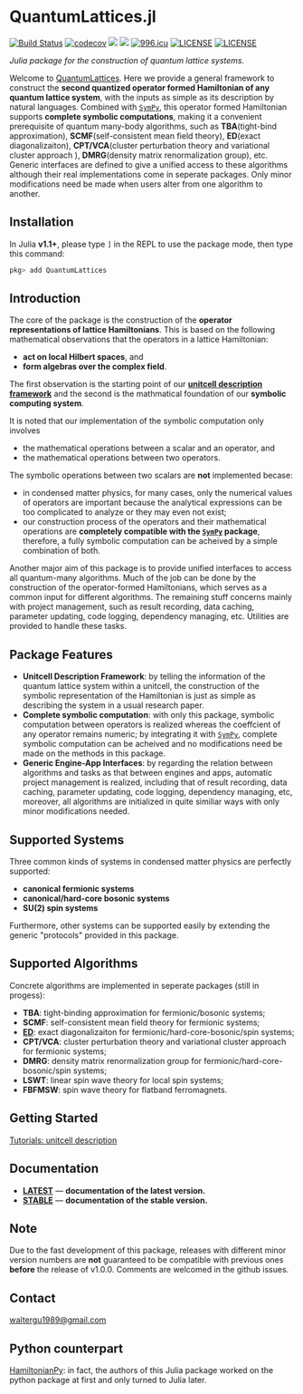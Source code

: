 # QuantumLattices.jl

[![Build Status](https://api.travis-ci.org/Quantum-Many-Body/QuantumLattices.jl.svg?branch=master)](https://travis-ci.org/Quantum-Many-Body/QuantumLattices.jl)
[![codecov](https://codecov.io/gh/Quantum-Many-Body/QuantumLattices.jl/branch/master/graph/badge.svg)](https://codecov.io/gh/Quantum-Many-Body/QuantumLattices.jl)
[![][docs-latest-img]][docs-latest-url]
[![][docs-stable-img]][docs-stable-url]
[![996.icu](https://img.shields.io/badge/link-996.icu-red.svg)](https://996.icu)
[![LICENSE](https://img.shields.io/badge/License-Apache%202.0-blue.svg)](https://opensource.org/licenses/Apache-2.0)
[![LICENSE](https://img.shields.io/badge/license-Anti%20996-blue.svg)](https://github.com/996icu/996.ICU/blob/master/LICENSE)

*Julia package for the construction of quantum lattice systems.*

Welcome to [QuantumLattices](https://github.com/Quantum-Many-Body/QuantumLattices.jl). Here we provide a general framework to construct the **second quantized operator formed Hamiltonian of any quantum lattice system**, with the inputs as simple as its description by natural languages. Combined with [`SymPy`](https://github.com/JuliaPy/SymPy.jl), this operator formed Hamiltonian supports **complete symbolic computations**, making it a convenient prerequisite of quantum many-body algorithms, such as **TBA**(tight-bind approximation), **SCMF**(self-consistent mean field theory), **ED**(exact diagonalizaiton), **CPT/VCA**(cluster perturbation theory and variational cluster approach ), **DMRG**(density matrix renormalization group), etc. Generic interfaces are defined to give a unified access to these algorithms although their real implementations come in seperate packages. Only minor modifications need be made when users alter from one algorithm to another.

## Installation

In Julia **v1.1+**, please type `]` in the REPL to use the package mode, then type this command:

```julia
pkg> add QuantumLattices
```

## Introduction

The core of the package is the construction of the **operator representations of lattice Hamiltonians**. This is based on the following mathematical observations that the operators in a lattice Hamiltonian:
* **act on local Hilbert spaces**, and
* **form algebras over the complex field**.

The first observation is the starting point of our [**unitcell description framework**](https://quantum-many-body.github.io/QuantumLattices.jl/dev/tutorials/UnitcellDescription/) and the second is the mathmatical foundation of our **symbolic computing system**.

It is noted that our implementation of the symbolic computation only involves
* the mathematical operations between a scalar and an operator, and
* the mathematical operations between two operators.

The symbolic operations between two scalars are **not** implemented becase:
* in condensed matter physics, for many cases, only the numerical values of operators are important because the analytical expressions can be too complicated to analyze or they may even not exist;
* our construction process of the operators and their mathematical operations are **completely compatible with the [`SymPy`](https://github.com/JuliaPy/SymPy.jl) package**, therefore, a fully symbolic computation can be acheived by a simple combination of both.

Another major aim of this package is to provide unified interfaces to access all quantum-many algorithms. Much of the job can be done by the construction of the operator-formed Hamiltonians, which serves as a common input for different algorithms. The remaining stuff concerns mainly with project management, such as result recording, data caching, parameter updating, code logging, dependency managing, etc. Utilities are provided to handle these tasks.

## Package Features

* **Unitcell Description Framework**: by telling the information of the quantum lattice system within a unitcell, the construction of the symbolic representation of the Hamiltonian is just as simple as describing the system in a usual research paper.
* **Complete symbolic computation**: with only this package, symbolic computation between operators is realized whereas the coeffcient of any operator remains numeric; by integrating it with [`SymPy`](https://github.com/JuliaPy/SymPy.jl), complete symbolic computation can be acheived and no modifications need be made on the methods in this package.
* **Generic Engine-App Interfaces**: by regarding the relation between algorithms and tasks as that between engines and apps, automatic project management is realized, including that of result recording, data caching, parameter updating, code logging, dependency managing, etc, moreover, all algorithms are initialized in quite similiar ways with only minor modifications needed.

## Supported Systems

Three common kinds of systems in condensed matter physics are perfectly supported:
* **canonical fermionic systems**
* **canonical/hard-core bosonic systems**
* **SU(2) spin systems**

Furthermore, other systems can be supported easily by extending the generic "protocols" provided in this package.

## Supported Algorithms

Concrete algorithms are implemented in seperate packages (still in progess):
* **TBA**: tight-binding approximation for fermionic/bosonic systems;
* **SCMF**: self-consistent mean field theory for fermionic systems;
* **[ED](https://github.com/Quantum-Many-Body/ExactDiagonalization.jl)**: exact diagonalizaiton for fermionic/hard-core-bosonic/spin systems;
* **CPT/VCA**: cluster perturbation theory and variational cluster approach for fermionic systems;
* **DMRG**: density matrix renormalization group for fermionic/hard-core-bosonic/spin systems;
* **LSWT**: linear spin wave theory for local spin systems;
* **FBFMSW**: spin wave theory for flatband ferromagnets.

## Getting Started
[Tutorials: unitcell description](https://quantum-many-body.github.io/QuantumLattices.jl/dev/tutorials/UnitcellDescription/)

## Documentation
- [**LATEST**][docs-latest-url] &mdash; **documentation of the latest version.**
- [**STABLE**][docs-stable-url] &mdash; **documentation of the stable version.**

## Note

Due to the fast development of this package, releases with different minor version numbers are **not** guaranteed to be compatible with previous ones **before** the release of v1.0.0. Comments are welcomed in the github issues.

## Contact
waltergu1989@gmail.com

## Python counterpart
[HamiltonianPy](https://github.com/waltergu/HamiltonianPy): in fact, the authors of this Julia package worked on the python package at first and only turned to Julia later.

[docs-latest-img]: https://img.shields.io/badge/docs-latest-blue.svg
[docs-latest-url]: https://quantum-many-body.github.io/QuantumLattices.jl/latest/
[docs-stable-img]: https://img.shields.io/badge/docs-stable-blue.svg
[docs-stable-url]: https://quantum-many-body.github.io/QuantumLattices.jl/stable/
